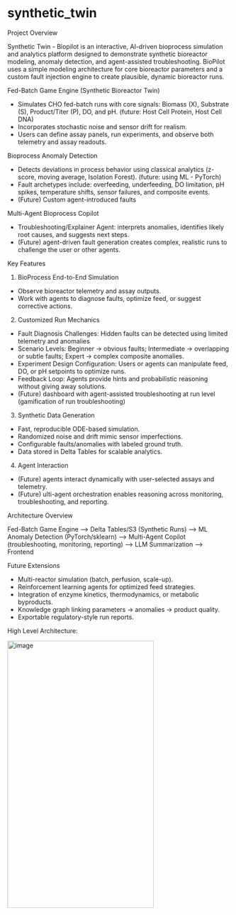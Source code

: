 # synthetic_twin
Project Overview

Synthetic Twin - Biopilot is an interactive, AI-driven bioprocess simulation and analytics platform designed to demonstrate synthetic bioreactor modeling, anomaly detection, and agent-assisted troubleshooting. BioPilot uses a simple modeling architecture for core bioreactor parameters and a custom fault injection engine to create plausible, dynamic bioreactor runs.

Fed-Batch Game Engine (Synthetic Bioreactor Twin)
- Simulates CHO fed-batch runs with core signals: Biomass (X), Substrate (S), Product/Titer (P), DO, and pH. (future: Host Cell Protein, Host Cell DNA)
- Incorporates stochastic noise and sensor drift for realism.
- Users can define assay panels, run experiments, and observe both telemetry and assay readouts.

Bioprocess Anomaly Detection
- Detects deviations in process behavior using classical analytics (z-score, moving average, Isolation Forest). (future: using ML - PyTorch)
- Fault archetypes include: overfeeding, underfeeding, DO limitation, pH spikes, temperature shifts, sensor failures, and composite events.
- (Future) Custom agent-introduced faults

Multi-Agent Bioprocess Copilot
- Troubleshooting/Explainer Agent: interprets anomalies, identifies likely root causes, and suggests next steps.
- (Future) agent-driven fault generation creates complex, realistic runs to challenge the user or other agents.

Key Features
1. BioProcess End-to-End Simulation
- Observe bioreactor telemetry and assay outputs.
- Work with agents to diagnose faults, optimize feed, or suggest corrective actions.

2. Customized Run Mechanics
- Fault Diagnosis Challenges: Hidden faults can be detected using limited telemetry and anomalies
- Scenario Levels: Beginner → obvious faults; Intermediate → overlapping or subtle faults; Expert → complex composite anomalies.
- Experiment Design Configuration: Users or agents can manipulate feed, DO, or pH setpoints to optimize runs.
- Feedback Loop: Agents provide hints and probabilistic reasoning without giving away solutions.
- (Future) dashboard with agent-assisted troubleshooting at run level (gamification of run troubleshooting)

3. Synthetic Data Generation
- Fast, reproducible ODE-based simulation.
- Randomized noise and drift mimic sensor imperfections.
- Configurable faults/anomalies with labeled ground truth.
- Data stored in Delta Tables for scalable analytics.

4. Agent Interaction
- (Future) agents interact dynamically with user-selected assays and telemetry.
- (Future) ulti-agent orchestration enables reasoning across monitoring, troubleshooting, and reporting.

Architecture Overview

Fed-Batch Game Engine --> Delta Tables/S3 (Synthetic Runs) --> ML Anomaly Detection (PyTorch/sklearn) --> Multi-Agent Copilot (troubleshooting, monitoring, reporting) --> LLM Summarization --> Frontend

Future Extensions
- Multi-reactor simulation (batch, perfusion, scale-up).
- Reinforcement learning agents for optimized feed strategies.
- Integration of enzyme kinetics, thermodynamics, or metabolic byproducts.
- Knowledge graph linking parameters → anomalies → product quality.
- Exportable regulatory-style run reports.

High Level Architecture:

<img width="330" height="602" alt="image" src="https://github.com/user-attachments/assets/8783171d-d276-44e1-9ffd-6142362f436c" />
